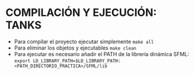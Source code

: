 COMPILACIÓN Y EJECUCIÓN: TANKS
==============================

- Para compilar el proyecto ejecutar simplemente `make all`
- Para eliminar los objetos y ejecutables `make clean`
- Para ejecutar es necesario añadir el PATH de la librería dinámica SFML:
`export LD_LIBRARY_PATH=$LD_LIBRARY_PATH:<PATH_DIRECTORIO_PRACTICA>/SFML/lib`
